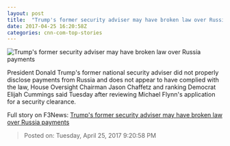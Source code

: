 ```yaml
---
layout: post
title:  "Trump's former security adviser may have broken law over Russia payments"
date: 2017-04-25 16:20:58Z
categories: cnn-com-top-stories
---
```


![Trump's former security adviser may have broken law over Russia payments](http://i2.cdn.cnn.com/cnnnext/dam/assets/170331094539-michael-flynn-peace-conference-super-tease.jpg)

President Donald Trump's former national security adviser did not properly disclose payments from Russia and does not appear to have complied with the law, House Oversight Chairman Jason Chaffetz and ranking Democrat Elijah Cummings said Tuesday after reviewing Michael Flynn's application for a security clearance.


Full story on F3News: [Trump's former security adviser may have broken law over Russia payments](http://www.f3nws.com/n/GWzZsF)

> Posted on: Tuesday, April 25, 2017 9:20:58 PM

